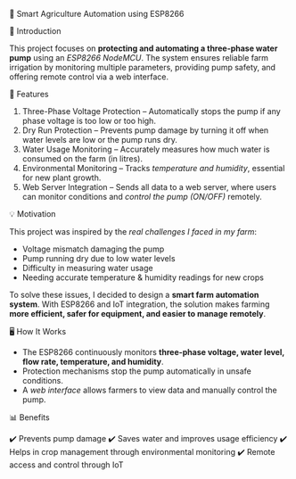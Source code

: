 🌱 Smart Agriculture Automation using ESP8266

📌 Introduction

This project focuses on **protecting and automating a three-phase water pump** using an *ESP8266 NodeMCU*. The system ensures reliable farm irrigation by monitoring multiple parameters, providing pump safety, and offering remote control via a web interface.

🔧 Features

1. Three-Phase Voltage Protection – Automatically stops the pump if any phase voltage is too low or too high.
2. Dry Run Protection – Prevents pump damage by turning it off when water levels are low or the pump runs dry.
3. Water Usage Monitoring – Accurately measures how much water is consumed on the farm (in litres).
4. Environmental Monitoring – Tracks *temperature and humidity*, essential for new plant growth.
5. Web Server Integration – Sends all data to a web server, where users can monitor conditions and *control the pump (ON/OFF)* remotely.

💡 Motivation

This project was inspired by the *real challenges I faced in my farm*:

* Voltage mismatch damaging the pump
* Pump running dry due to low water levels
* Difficulty in measuring water usage
* Needing accurate temperature & humidity readings for new crops

To solve these issues, I decided to design a **smart farm automation system**. With ESP8266 and IoT integration, the solution makes farming **more efficient, safer for equipment, and easier to manage remotely**.

🖥️ How It Works

* The ESP8266 continuously monitors **three-phase voltage, water level, flow rate, temperature, and humidity**.
* Protection mechanisms stop the pump automatically in unsafe conditions.
* A *web interface* allows farmers to view data and manually control the pump.

📊 Benefits

✔️ Prevents pump damage
✔️ Saves water and improves usage efficiency
✔️ Helps in crop management through environmental monitoring
✔️ Remote access and control through IoT
